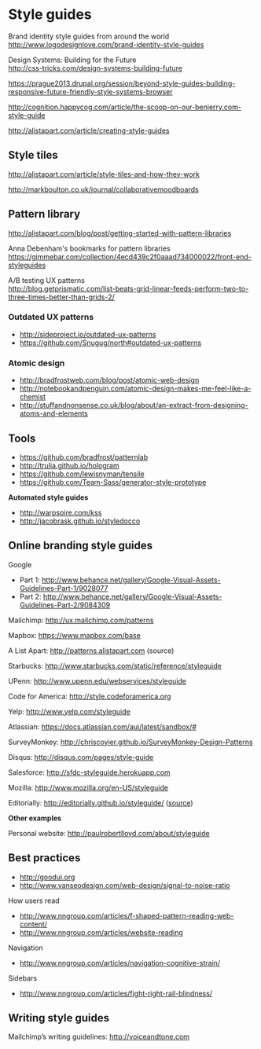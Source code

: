 # Style guides

Brand identity style guides from around the world  
http://www.logodesignlove.com/brand-identity-style-guides

Design Systems: Building for the Future  
http://css-tricks.com/design-systems-building-future

https://prague2013.drupal.org/session/beyond-style-guides-building-responsive-future-friendly-style-systems-browser

http://cognition.happycog.com/article/the-scoop-on-our-benjerry.com-style-guide

http://alistapart.com/article/creating-style-guides


## Style tiles

http://alistapart.com/article/style-tiles-and-how-they-work

http://markboulton.co.uk/journal/collaborativemoodboards


## Pattern library

http://alistapart.com/blog/post/getting-started-with-pattern-libraries

Anna Debenham's bookmarks for pattern libraries  
https://gimmebar.com/collection/4ecd439c2f0aaad734000022/front-end-styleguides

A/B testing UX patterns  
http://blog.getprismatic.com/list-beats-grid-linear-feeds-perform-two-to-three-times-better-than-grids-2/

### Outdated UX patterns

* http://sideproject.io/outdated-ux-patterns
* https://github.com/Snugug/north#outdated-ux-patterns

### Atomic design

* http://bradfrostweb.com/blog/post/atomic-web-design
* http://notebookandpenguin.com/atomic-design-makes-me-feel-like-a-chemist
* http://stuffandnonsense.co.uk/blog/about/an-extract-from-designing-atoms-and-elements

## Tools

* https://github.com/bradfrost/patternlab
* http://trulia.github.io/hologram
* https://github.com/lewisnyman/tensile
* https://github.com/Team-Sass/generator-style-prototype 

**Automated style guides**

* http://warpspire.com/kss
* http://jacobrask.github.io/styledocco


## Online branding style guides

Google
* Part 1: http://www.behance.net/gallery/Google-Visual-Assets-Guidelines-Part-1/9028077
* Part 2: http://www.behance.net/gallery/Google-Visual-Assets-Guidelines-Part-2/9084309

Mailchimp: http://ux.mailchimp.com/patterns

Mapbox: https://www.mapbox.com/base

A List Apart: http://patterns.alistapart.com (source)

Starbucks: http://www.starbucks.com/static/reference/styleguide

UPenn: http://www.upenn.edu/webservices/styleguide

Code for America: http://style.codeforamerica.org

Yelp: http://www.yelp.com/styleguide

Atlassian: https://docs.atlassian.com/aui/latest/sandbox/#

SurveyMonkey: http://chriscoyier.github.io/SurveyMonkey-Design-Patterns

Disqus: http://disqus.com/pages/style-guide

Salesforce: http://sfdc-styleguide.herokuapp.com

Mozilla: http://www.mozilla.org/en-US/styleguide

Editorially: http://editorially.github.io/styleguide/ ([source](https://github.com/Editorially/styleguide))

**Other examples**

Personal website: http://paulrobertlloyd.com/about/styleguide


## Best practices

* http://goodui.org
* http://www.vanseodesign.com/web-design/signal-to-noise-ratio

How users read
* http://www.nngroup.com/articles/f-shaped-pattern-reading-web-content/
* http://www.nngroup.com/articles/website-reading

Navigation
* http://www.nngroup.com/articles/navigation-cognitive-strain/

Sidebars
* http://www.nngroup.com/articles/fight-right-rail-blindness/


## Writing style guides

Mailchimp’s writing guidelines: http://voiceandtone.com 
